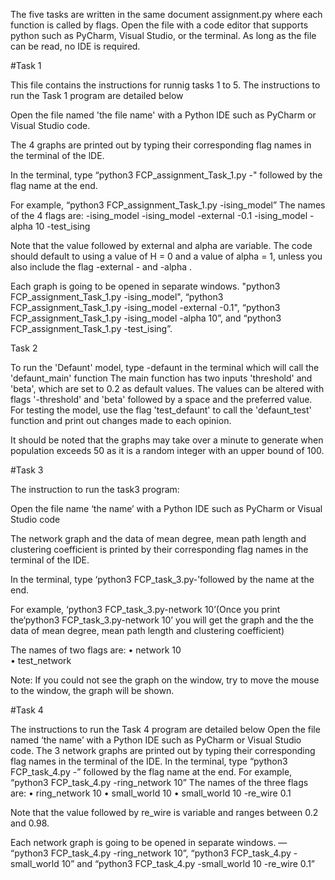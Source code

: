 The five tasks are written in the same document assignment.py where each function is called by flags.
Open the file with a code editor that supports python such as PyCharm, Visual Studio, or the terminal.
As long as the file can be read, no IDE is required. 

#Task 1

This file contains the instructions for runnig tasks 1 to 5.
The instructions to run the Task 1 program are detailed below

Open the file named 'the file name' with a Python lDE such as PyCharm or Visual Studio code.

The 4 graphs are printed out by typing their corresponding flag names in the terminal of the lDE.

In the terminal, type “python3 FCP_assignment_Task_1.py -" followed by the flag name at the end.

For example, “python3 FCP_assignment_Task_1.py -ising_model”
The names of the 4 flags are:
	-ising_model
	-ising_model -external -0.1
	-ising_model -alpha 10
	-test_ising


Note that the value followed by external and alpha are variable. The code should default to using a value of H = 0 and a value of alpha = 1, unless you also include the flag -external -<H> and -alpha <alpha>.

Each graph is going to be opened in separate windows.
"python3 FCP_assignment_Task_1.py -ising_model", “python3 FCP_assignment_Task_1.py -ising_model -external -0.1", “python3 FCP_assignment_Task_1.py -ising_model -alpha 10”, and “python3 FCP_assignment_Task_1.py -test_ising”.


Task 2

To run the 'Defaunt' model, type -defaunt in the terminal which will call the 'defaunt_main' function
The main function has two inputs 'threshold' and 'beta', which are set to 0.2 as default values.
The values can be altered with flags '-threshold' and 'beta' followed by a space and the preferred value.
For testing the model, use the flag 'test_defaunt' to call the 'defaunt_test' function and print out changes made to each opinion.

It should be noted that the graphs may take over a minute to generate when population exceeds 50 as it is a random integer with an upper bound of 100.

#Task 3

The instruction to run the task3 program:

Open the file name ‘the name’ with a Python IDE such as PyCharm or Visual Studio code

The network graph and the data of mean degree, mean path length and clustering coefficient is printed by their corresponding flag names in the terminal of the IDE.

In the terminal, type ‘python3 FCP_task_3.py-’followed by the name at the end.

For example, ‘python3 FCP_task_3.py-network 10’(Once you print the‘python3 FCP_task_3.py-network 10’ you will get the graph and the the data of mean degree, mean path length and clustering coefficient)

The names of two flags are:
• network 10  
• test_network      

Note: If you could not see  the graph on the window, try to move the mouse to the window, the graph will be shown.


#Task 4

The instructions to run the Task 4 program are detailed below
Open the file named ‘the name’ with a Python IDE such as PyCharm or Visual Studio code. 
The 3 network graphs are printed out by typing their corresponding flag names in the terminal of the IDE.
 In the terminal, type “python3 FCP_task_4.py -” followed by the flag name at the end.
For example, “python3 FCP_task_4.py -ring_network 10”
The names of the three flags are:
•	ring_network 10
•	small_world 10
•	small_world 10 -re_wire 0.1

Note that the value followed by re_wire is variable and ranges between 0.2 and 0.98.

Each network graph is going to be opened in separate windows.
 — “python3 FCP_task_4.py -ring_network 10”, “python3 FCP_task_4.py -small_world 10” and “python3 FCP_task_4.py -small_world 10 -re_wire 0.1”

